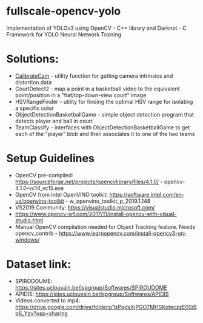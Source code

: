 # fullscale-opencv-yolo
Implementation of YOLOv3 using OpenCV - C++ library and Darknet - C Framework for YOLO Neural Network Training

# Solutions:
- [CalibrateCam](https://github.com/gigabooksite/fullscale-opencv-yolo/wiki/CalibrateCam-How-To) - utility function for getting camera intrinsics and distortion data
- CourtDetect2 - map a point in a basketball video to the equivalent point/position in a "flat/top-down-view court" image
- HSVRangeFinder - utility for finding the optimal HSV range for isolating a specific color
- ObjectDetectionBasketballGame - simple object detection program that detects player and ball in court
- TeamClassify - interfaces with ObjectDetectionBasketballGame to get each of the "player" blob and then associates it to one of the two teams

# Setup Guidelines
- OpenCV pre-compiled: https://sourceforge.net/projects/opencvlibrary/files/4.1.0/
            - opencv-4.1.0-vc14_vc15.exe
- OpenCV from Intel OpenVINO toolkit: https://software.intel.com/en-us/openvino-toolkit
            - w_openvino_toolkit_p_2019.1.148
- VS2019 Community: https://visualstudio.microsoft.com/
- https://www.opencv-srf.com/2017/11/install-opencv-with-visual-studio.html
- Manual OpenCV compilation needed for Object Tracking feature. Needs opencv_contrib
            - https://www.learnopencv.com/install-opencv3-on-windows/

# Dataset link:
- SPIRODOUME: https://sites.uclouvain.be/ispgroup/Softwares/SPIROUDOME
- APIDIS: https://sites.uclouvain.be/ispgroup/Softwares/APIDIS
- Videos converted to mp4: https://drive.google.com/drive/folders/1zPqdsXjPGO7MHSKoteczzE0SiBp6_Yzv?usp=sharing
